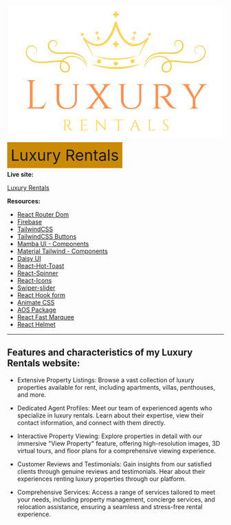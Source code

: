 ![Luxury Rentals Logo](/public/Logo.png)

<span style="font-size: 36px; background-color: #ca8a04; padding: 8px;">Luxury Rentals</span>

__Live site:__

 [Luxury Rentals](https://assignment-9-d175c.web.app/)

**Resources:**

- [React Router Dom](https://reactrouter.com/en/main)
- [Firebase](https://firebase.google.com/)
- [TailwindCSS](https://tailwindcss.com/)
- [TailwindCSS Buttons](https://devdojo.com/tailwindcss/buttons)
- [Mamba UI - Components](https://mambaui.com/components)
- [Material Tailwind - Components](https://www.material-tailwind.com/)
- [Daisy UI](https://daisyui.com/)
- [React-Hot-Toast](https://react-hot-toast.com/)
- [React-Spinner](https://www.npmjs.com/package/react-spinners)
- [React-Icons](https://react-icons.github.io/react-icons/)
- [Swiper-slider](https://swiperjs.com/)
- [React Hook form](https://react-hook-form.com/)
- [Animate CSS](https://animate.style/)
- [AOS Package](https://michalsnik.github.io/aos/)
- [React Fast Marquee](www.react-fast-marquee.com)
- [React Helmet](https://www.npmjs.com/package/react-helmet)

______________________________________________________________________________________

## Features and characteristics of my Luxury Rentals website:

- Extensive Property Listings: Browse a vast collection of luxury properties available for rent, including apartments, villas, penthouses, and more.

- Dedicated Agent Profiles: Meet our team of experienced agents who specialize in luxury rentals. Learn about their expertise, view their contact information, and connect with them directly.

- Interactive Property Viewing: Explore properties in detail with our immersive "View Property" feature, offering high-resolution images, 3D virtual tours, and floor plans for a comprehensive viewing experience.

- Customer Reviews and Testimonials: Gain insights from our satisfied clients through genuine reviews and testimonials. Hear about their experiences renting luxury properties through our platform.

- Comprehensive Services: Access a range of services tailored to meet your needs, including property management, concierge services, and relocation assistance, ensuring a seamless and stress-free rental experience.
